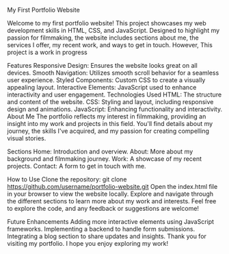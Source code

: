 My First Portfolio Website

Welcome to my first portfolio website! This project showcases my web development skills in HTML, CSS, and JavaScript. Designed to highlight my passion for filmmaking, the website includes sections about me, the services I offer, my recent work, and ways to get in touch. However, This project is a work in progress

Features
Responsive Design: Ensures the website looks great on all devices.
Smooth Navigation: Utilizes smooth scroll behavior for a seamless user experience.
Styled Components: Custom CSS to create a visually appealing layout.
Interactive Elements: JavaScript used to enhance interactivity and user engagement.
Technologies Used
HTML: The structure and content of the website.
CSS: Styling and layout, including responsive design and animations.
JavaScript: Enhancing functionality and interactivity.
About Me
The portfolio reflects my interest in filmmaking, providing an insight into my work and projects in this field. You'll find details about my journey, the skills I've acquired, and my passion for creating compelling visual stories.

Sections
Home: Introduction and overview.
About: More about my background and filmmaking journey.
Work: A showcase of my recent projects.
Contact: A form to get in touch with me.

How to Use
Clone the repository: git clone https://github.com/username/portfolio-website.git
Open the index.html file in your browser to view the website locally.
Explore and navigate through the different sections to learn more about my work and interests.
Feel free to explore the code, and any feedback or suggestions are welcome!

Future Enhancements
Adding more interactive elements using JavaScript frameworks.
Implementing a backend to handle form submissions.
Integrating a blog section to share updates and insights.
Thank you for visiting my portfolio. I hope you enjoy exploring my work!

